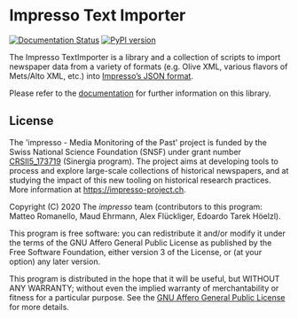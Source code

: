 # Impresso Text Importer

[![Documentation Status](https://readthedocs.org/projects/impresso-pycommons/badge/?version=latest)](https://impresso-text-importer.readthedocs.io/en/latest/?badge=latest)
[![PyPI version](https://badge.fury.io/py/impresso-text-importer.svg)](https://badge.fury.io/py/impresso-text-importer)

The Impresso TextImporter is a library and a collection of scripts to import newspaper data from a variety of formats (e.g. Olive XML, various flavors of Mets/Alto XML, etc.) into [Impresso’s JSON format](https://github.com/impresso/impresso-schemas).

Please refer to the [documentation](http://impresso-text-importer.rtfd.io/) for further information on this library.

## License

The 'impresso - Media Monitoring of the Past' project is funded by the Swiss National Science Foundation (SNSF) under  grant number [CRSII5_173719](http://p3.snf.ch/project-173719) (Sinergia program). The project aims at developing tools to process and explore large-scale collections of historical newspapers, and at studying the impact of this new tooling on historical research practices. More information at https://impresso-project.ch.

Copyright (C) 2020  The *impresso* team (contributors to this program: Matteo Romanello, Maud Ehrmann, Alex Flückliger, Edoardo Tarek Höelzl).

This program is free software: you can redistribute it and/or modify it under the terms of the GNU Affero General Public License as published by the Free Software Foundation, either version 3 of the License, or (at your option) any later version.

This program is distributed in the hope that it will be useful, but WITHOUT ANY WARRANTY; without even the implied warranty of merchantability or fitness for a particular purpose. See the [GNU Affero General Public License](https://github.com/impresso/impresso-text-acquisition/blob/master/LICENSE) for more details.
